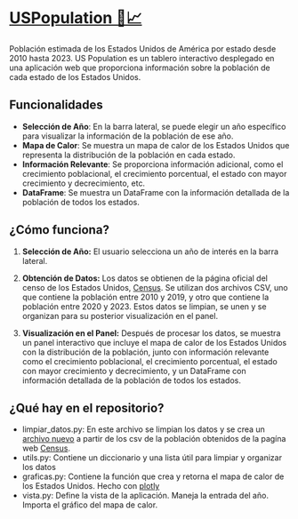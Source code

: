 # [USPopulation 🗽📈](https://uspopulation.streamlit.app/)

Población estimada de los Estados Unidos de América por estado desde 2010 hasta 2023. US Population es un tablero interactivo desplegado en una aplicación web que proporciona información sobre la población de cada estado de los Estados Unidos.

## Funcionalidades

- **Selección de Año**: En la barra lateral, se puede elegir un año específico para visualizar la información de la población de ese año.
- **Mapa de Calor**: Se muestra un mapa de calor de los Estados Unidos que representa la distribución de la población en cada estado.
- **Información Relevante**: Se proporciona información adicional, como el crecimiento poblacional, el crecimiento porcentual, el estado con mayor crecimiento y decrecimiento, etc.
- **DataFrame**: Se muestra un DataFrame con la información detallada de la población de todos los estados.

## ¿Cómo funciona?

1. **Selección de Año:** El usuario selecciona un año de interés en la barra lateral.
  
2. **Obtención de Datos:** Los datos se obtienen de la página oficial del censo de los Estados Unidos, [Census](https://www.census.gov/data/tables/time-series/demo/popest/2020s-state-total.html). Se utilizan dos archivos CSV, uno que contiene la población entre 2010 y 2019, y otro que contiene la población entre 2020 y 2023. Estos datos se limpian, se unen y se organizan para su posterior visualización en el panel.

3. **Visualización en el Panel:** Después de procesar los datos, se muestra un panel interactivo que incluye el mapa de calor de los Estados Unidos con la distribución de la población, junto con información relevante como el crecimiento poblacional, el crecimiento porcentual, el estado con mayor crecimiento y decrecimiento, y un DataFrame con información detallada de la población de todos los estados.

## ¿Qué hay en el repositorio?

- limpiar_datos.py: En este archivo se limpian los datos y se crea un [archivo nuevo](https://github.com/spalominor/USPopulation/blob/main/us-population.csv) a partir de los csv de la población obtenidos de la pagína web [Census](https://www.census.gov/).
- utils.py: Contiene un diccionario y una lista útil para limpiar y organizar los datos
- graficas.py: Contiene la función que crea y retorna el mapa de calor de los Estados Unidos. Hecho con [plotly](https://plotly.com/python/)
- vista.py: Define la vista de la aplicación. Maneja la entrada del año. Importa el gráfico del mapa de calor.
